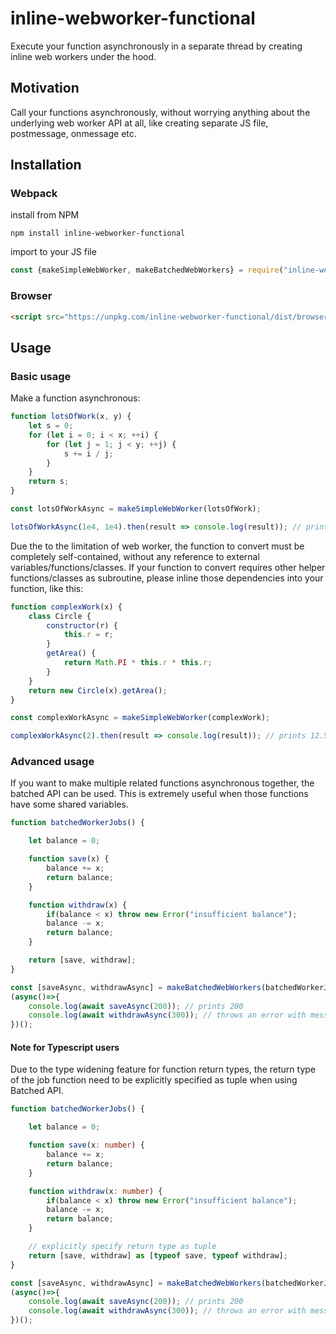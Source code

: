 # inline-webworker-functional
Execute your function asynchronously in a separate thread by creating inline web workers under the hood.

## Motivation
Call your functions asynchronously, without worrying anything about the underlying web worker API at all, like creating separate JS file, postmessage, onmessage etc.

## Installation
### Webpack
install from NPM
```
npm install inline-webworker-functional
```
import to your JS file
```javascript
const {makeSimpleWebWorker, makeBatchedWebWorkers} = require("inline-webworker-functional")
```
### Browser
```html
<script src="https://unpkg.com/inline-webworker-functional/dist/browserlib.js"></script>
```

## Usage

### Basic usage
Make a function asynchronous:
```javascript
function lotsOfWork(x, y) {
    let s = 0;
    for (let i = 0; i < x; ++i) {
        for (let j = 1; j < y; ++j) {
            s += i / j;
        }
    }
    return s;
}

const lotsOfWorkAsync = makeSimpleWebWorker(lotsOfWork);

lotsOfWorkAsync(1e4, 1e4).then(result => console.log(result)); // prints 489326364.2720191
```

Due the to the limitation of web worker, the function to convert must be completely self-contained, without any reference to external variables/functions/classes. If your function to convert requires other helper functions/classes as subroutine, please inline those dependencies into your function, like this:
```javascript
function complexWork(x) {
    class Circle {
        constructor(r) {
            this.r = r;
        }
        getArea() {
            return Math.PI * this.r * this.r;
        }
    }
    return new Circle(x).getArea();
}

const complexWorkAsync = makeSimpleWebWorker(complexWork);

complexWorkAsync(2).then(result => console.log(result)); // prints 12.566370614359172
```

### Advanced usage
If you want to make multiple related functions asynchronous together, the batched API can be used. This is extremely useful when those functions have some shared variables.
```javascript
function batchedWorkerJobs() {

    let balance = 0;

    function save(x) {
        balance += x;
        return balance;
    }

    function withdraw(x) {
        if(balance < x) throw new Error("insufficient balance");
        balance -= x;
        return balance;
    }

    return [save, withdraw];
}

const [saveAsync, withdrawAsync] = makeBatchedWebWorkers(batchedWorkerJobs);
(async()=>{
    console.log(await saveAsync(200)); // prints 200
    console.log(await withdrawAsync(300)); // throws an error with message "insufficient balance"
})();
```

#### Note for Typescript users
Due to the type widening feature for function return types, the return type of the job function need to be explicitly specified as tuple when using Batched API.
```typescript
function batchedWorkerJobs() {

    let balance = 0;

    function save(x: number) {
        balance += x;
        return balance;
    }

    function withdraw(x: number) {
        if(balance < x) throw new Error("insufficient balance");
        balance -= x;
        return balance;
    }

    // explicitly specify return type as tuple
    return [save, withdraw] as [typeof save, typeof withdraw];
}

const [saveAsync, withdrawAsync] = makeBatchedWebWorkers(batchedWorkerJobs);
(async()=>{
    console.log(await saveAsync(200)); // prints 200
    console.log(await withdrawAsync(300)); // throws an error with message "insufficient balance"
})();
```